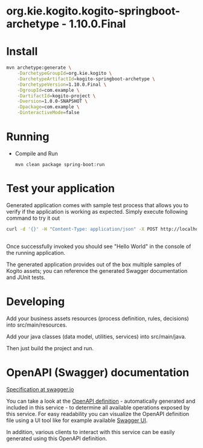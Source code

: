# org.kie.kogito.kogito-springboot-archetype - 1.10.0.Final #

# Install

```bash
mvn archetype:generate \
    -DarchetypeGroupId=org.kie.kogito \
    -DarchetypeArtifactId=kogito-springboot-archetype \
    -DarchetypeVersion=1.10.0.Final \
    -DgroupId=com.example \
    -DartifactId=kogito-project \
    -Dversion=1.0.0-SNAPSHOT \
    -Dpackage=com.example \
    -DinteractiveMode=false
```    

# Running

- Compile and Run

    ```
    mvn clean package spring-boot:run    
    ```

# Test your application

Generated application comes with sample test process that allows you to verify if the application is working as expected. Simply execute following command to try it out

```sh
curl -d '{}' -H "Content-Type: application/json" -X POST http://localhost:8080/greetings
                                                             
```

Once successfully invoked you should see "Hello World" in the console of the running application.

The generated application provides out of the box multiple samples of Kogito assets; you can reference the generated Swagger documentation and JUnit tests.

# Developing

Add your business assets resources (process definition, rules, decisions) into src/main/resources.

Add your java classes (data model, utilities, services) into src/main/java.

Then just build the project and run.


# OpenAPI (Swagger) documentation
[Specification at swagger.io](https://swagger.io/docs/specification/about/)

You can take a look at the [OpenAPI definition](http://localhost:8080/v3/api-docs) - automatically generated and included in this service - to determine all available operations exposed by this service. For easy readability you can visualize the OpenAPI definition file using a UI tool like for example available [Swagger UI](https://editor.swagger.io).

In addition, various clients to interact with this service can be easily generated using this OpenAPI definition.




